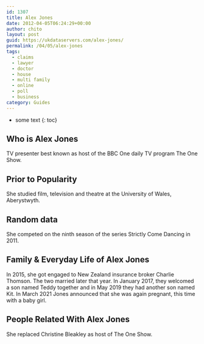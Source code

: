 ```yaml
---
id: 1307
title: Alex Jones
date: 2012-04-05T06:24:29+00:00
author: chito
layout: post
guid: https://ukdataservers.com/alex-jones/
permalink: /04/05/alex-jones
tags:
  - claims
  - lawyer
  - doctor
  - house
  - multi family
  - online
  - poll
  - business
category: Guides
---
```


* some text
{: toc}


## Who is  Alex Jones
                  
                  
                  
TV presenter best known as host of the BBC One daily TV program The One Show.
                  
                
                
                
## Prior to Popularity 
                  
                  
                  
She studied film, television and theatre at the University of Wales, Aberystwyth.
                  
                
                
                
## Random data 
                  
                  
                  
She competed on the ninth season of the series Strictly Come Dancing in 2011.
                  
                
                
                
## Family & Everyday Life of Alex Jones
                  
                  
                  
In 2015, she got engaged to New Zealand insurance broker Charlie Thomson. The two married later that year. In January 2017, they welcomed a son named Teddy together and in May 2019 they had another son named Kit. In March 2021 Jones announced that she was again pregnant, this time with a baby girl.
                  
                
                
                
## People Related With  Alex Jones
                  
                  
                  
She replaced Christine Bleakley as host of The One Show.
                  
                
              
            
          
          
          
    
    
  
